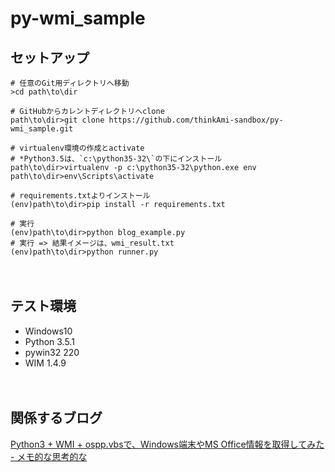 # py-wmi_sample

## セットアップ
```
# 任意のGit用ディレクトリへ移動
>cd path\to\dir

# GitHubからカレントディレクトリへclone
path\to\dir>git clone https://github.com/thinkAmi-sandbox/py-wmi_sample.git

# virtualenv環境の作成とactivate
# *Python3.5は、`c:\python35-32\`の下にインストール
path\to\dir>virtualenv -p c:\python35-32\python.exe env
path\to\dir>env\Scripts\activate

# requirements.txtよりインストール
(env)path\to\dir>pip install -r requirements.txt

# 実行
(env)path\to\dir>python blog_example.py
# 実行 => 結果イメージは、wmi_result.txt
(env)path\to\dir>python runner.py
```

　  
## テスト環境

- Windows10
- Python 3.5.1
- pywin32 220
- WIM 1.4.9

　  
## 関係するブログ
[Python3 + WMI + ospp.vbsで、Windows端末やMS Office情報を取得してみた - メモ的な思考的な](http://thinkami.hatenablog.com/entry/2016/04/07/233504)
